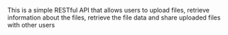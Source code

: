 
This is a simple RESTful API that allows users to upload files, retrieve information about the files, retrieve the file data and share uploaded files with other users
